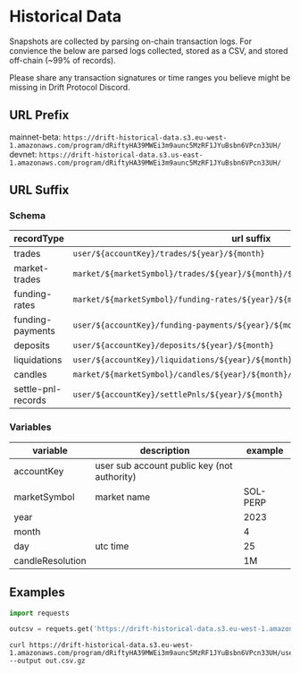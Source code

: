 # Historical Data

Snapshots are collected by parsing on-chain transaction logs. For convience the below are parsed logs collected, stored as a CSV, and stored off-chain (~99% of records). 

Please share any transaction signatures or time ranges you believe might be missing in Drift Protocol Discord.

## URL Prefix
mainnet-beta:  `https://drift-historical-data.s3.eu-west-1.amazonaws.com/program/dRiftyHA39MWEi3m9aunc5MzRF1JYuBsbn6VPcn33UH/`
devnet: `https://drift-historical-data.s3.us-east-1.amazonaws.com/program/dRiftyHA39MWEi3m9aunc5MzRF1JYuBsbn6VPcn33UH/`

## URL Suffix

### Schema
| recordType | url suffix |
| --- | --- |
| trades | `user/${accountKey}/trades/${year}/${month}` |
| market-trades | `market/${marketSymbol}/trades/${year}/${month}/${day}` |
| funding-rates | `market/${marketSymbol}/funding-rates/${year}/${month}` |
| funding-payments | `user/${accountKey}/funding-payments/${year}/${month}` |
| deposits | `user/${accountKey}/deposits/${year}/${month}` |
| liquidations | `user/${accountKey}/liquidations/${year}/${month}` |
| candles | `market/${marketSymbol}/candles/${year}/${month}/resolution/${candleResolution}` |
| settle-pnl-records | `user/${accountKey}/settlePnls/${year}/${month}` |

### Variables
| variable | description | example |
| --- | --- | --- |
| accountKey | user sub account public key (not authority) | |
| marketSymbol | market name | SOL-PERP |
| year |  | 2023 |
| month |  | 4 |
| day | utc time | 25 | 
| candleResolution | | 1M |


## Examples


```python
import requests

outcsv = requets.get('https://drift-historical-data.s3.eu-west-1.amazonaws.com/program/dRiftyHA39MWEi3m9aunc5MzRF1JYuBsbn6VPcn33UH/user/2dy78vpWpquDgAoLB8w8Ewfns9WXYzQx4CGt3HSgZLEe/trades/2023/4')'
```

```https
curl https://drift-historical-data.s3.eu-west-1.amazonaws.com/program/dRiftyHA39MWEi3m9aunc5MzRF1JYuBsbn6VPcn33UH/user/2dy78vpWpquDgAoLB8w8Ewfns9WXYzQx4CGt3HSgZLEe/trades/2023/4 --output out.csv.gz
```